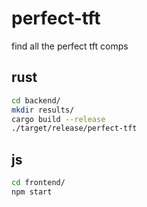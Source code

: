 # perfect-tft

find all the perfect tft comps

## rust

```sh
cd backend/
mkdir results/
cargo build --release
./target/release/perfect-tft
```

## js

```sh
cd frontend/
npm start
```
